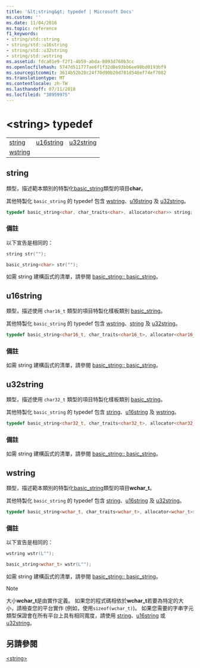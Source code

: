 ```yaml
---
title: '&lt;string&gt; typedef | Microsoft Docs'
ms.custom: ''
ms.date: 11/04/2016
ms.topic: reference
f1_keywords:
- string/std::string
- string/std::u16string
- string/std::u32string
- string/std::wstring
ms.assetid: fdca01e9-f2f1-4b59-abda-0093d760b3cc
ms.openlocfilehash: 5747d511777ae6f1f32d8e93bb6ee90bd0193bf9
ms.sourcegitcommit: 3614b52b28c24f70d90b20d781d548ef74ef7082
ms.translationtype: MT
ms.contentlocale: zh-TW
ms.lasthandoff: 07/11/2018
ms.locfileid: "38959975"
---
```

# <a name="ltstringgt-typedefs"></a>&lt;string&gt; typedef

||||
|-|-|-|
|[string](#string)|[u16string](#u16string)|[u32string](#u32string)|
|[wstring](#wstring)|

## <a name="string"></a>  string

類型，描述範本類別的特製化[basic_string](../standard-library/basic-string-class.md)類型的項目**char**。

其他特製化 `basic_string` 的 typedef 包含 [wstring](../standard-library/string-typedefs.md#wstring)、[u16string](../standard-library/string-typedefs.md#u16string) 及 [u32string](../standard-library/string-typedefs.md#u32string)。

```cpp
typedef basic_string<char, char_traits<char>, allocator<char>> string;
```

### <a name="remarks"></a>備註

以下宣告是相同的：

```cpp
string str("");

basic_string<char> str("");
```

如需 string 建構函式的清單，請參閱 [basic_string:: basic_string](../standard-library/basic-string-class.md#basic_string)。

## <a name="u16string"></a>  u16string

類型，描述使用 `char16_t` 類型的項目特製化樣板類別 [basic_string](../standard-library/basic-string-class.md)。

其他特製化 `basic_string` 的 typedef 包含 [wstring](../standard-library/string-typedefs.md#wstring)、[string](../standard-library/string-typedefs.md#string) 及 [u32string](../standard-library/string-typedefs.md#u32string)。

```cpp
typedef basic_string<char16_t, char_traits<char16_t>, allocator<char16_t>> u16string;
```

### <a name="remarks"></a>備註

如需 string 建構函式的清單，請參閱 [basic_string:: basic_string](../standard-library/basic-string-class.md#basic_string)。

## <a name="u32string"></a>  u32string

類型，描述使用 `char32_t` 類型的項目特製化樣板類別 [basic_string](../standard-library/basic-string-class.md)。

其他特製化 `basic_string` 的 typedef 包含 [string](../standard-library/string-typedefs.md#string)、[u16string](../standard-library/string-typedefs.md#u16string) 及 [wstring](../standard-library/string-typedefs.md#wstring)。

```cpp
typedef basic_string<char32_t, char_traits<char32_t>, allocator<char32_t>> u32string;
```

### <a name="remarks"></a>備註

如需 string 建構函式的清單，請參閱 [basic_string:: basic_string](../standard-library/basic-string-class.md#basic_string)。

## <a name="wstring"></a>  wstring

類型，描述範本類別的特製化[basic_string](../standard-library/basic-string-class.md)類型的項目**wchar_t**。

其他特製化 `basic_string` 的 typedef 包含 [string](../standard-library/string-typedefs.md#string)、[u16string](../standard-library/string-typedefs.md#u16string) 及 [u32string](../standard-library/string-typedefs.md#u32string)。

```cpp
typedef basic_string<wchar_t, char_traits<wchar_t>, allocator<wchar_t>> wstring;
```

### <a name="remarks"></a>備註

以下宣告是相同的：

```cpp
wstring wstr(L"");

basic_string<wchar_t> wstr(L"");
```

如需 string 建構函式的清單，請參閱 [basic_string:: basic_string](../standard-library/basic-string-class.md#basic_string)。

> [!NOTE]
> 大小**wchar_t**是由實作定義。 如果您的程式碼相依於**wchar_t**若要為特定的大小，請檢查您的平台實作 (例如，使用`sizeof(wchar_t)`)。 如果您需要的字串字元類型保證會在所有平台上具有相同寬度，請使用 [string](../standard-library/string-typedefs.md#string)、[u16string](../standard-library/string-typedefs.md#u16string) 或 [u32string](../standard-library/string-typedefs.md#u32string)。

## <a name="see-also"></a>另請參閱

[\<string>](../standard-library/string.md)<br/>

